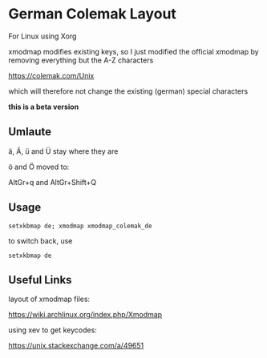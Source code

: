 # German Colemak Layout

For Linux using Xorg

xmodmap modifies existing keys, so I just modified the official xmodmap by removing everything but the A-Z characters

https://colemak.com/Unix

which will therefore not change the existing (german) special characters

**this is a beta version**

## Umlaute

ä, Ä, ü and Ü stay where they are

ö and Ö moved to:

AltGr+q and AltGr+Shift+Q

## Usage

```
setxkbmap de; xmodmap xmodmap_colemak_de
```

to switch back, use

```
setxkbmap de
```

## Useful Links

layout of xmodmap files:

https://wiki.archlinux.org/index.php/Xmodmap

using xev to get keycodes:

https://unix.stackexchange.com/a/49651


